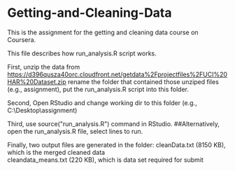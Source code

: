 Getting-and-Cleaning-Data
=========================
This is the assignment for the getting and cleaning data course on Coursera.

This file describes how run_analysis.R script works.

First, unzip the data from https://d396qusza40orc.cloudfront.net/getdata%2Fprojectfiles%2FUCI%20HAR%20Dataset.zip 
  rename the folder that contained those unziped files (e.g., assignment), put the run_analysis.R script into this folder.

Second, Open RStudio and change working dir to this folder (e.g., C:\Desktop\assignment)

Third, use source("run_analysis.R") command in RStudio.
    ##Alternatively, open the run_analysis.R file, select lines to run.

Finally, two output files are generated in the folder:
  cleanData.txt (8150 KB), which is the merged cleaned data  
  cleandata_means.txt (220 KB), which is data set required for submit

